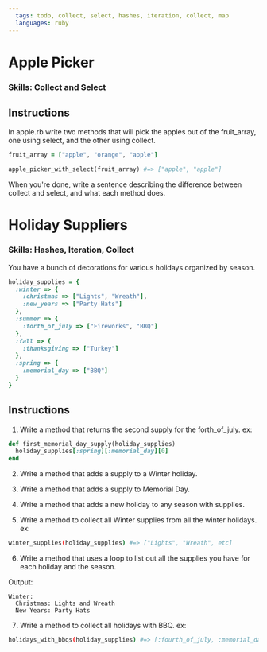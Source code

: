 ```yaml
---
  tags: todo, collect, select, hashes, iteration, collect, map
  languages: ruby
---
```


# Apple Picker

### Skills: Collect and Select

## Instructions

In apple.rb write two methods that will pick the apples out of the fruit_array, one using select, and the other using collect. 

```ruby
fruit_array = ["apple", "orange", "apple"]

apple_picker_with_select(fruit_array) #=> ["apple", "apple"]
```

When you're done, write a sentence describing the difference between collect and select, and what each method does. 

# Holiday Suppliers

### Skills: Hashes, Iteration, Collect

You have a bunch of decorations for various holidays organized by season.

```ruby
holiday_supplies = {
  :winter => {
    :christmas => ["Lights", "Wreath"],
    :new_years => ["Party Hats"]
  },
  :summer => {
    :forth_of_july => ["Fireworks", "BBQ"]
  },
  :fall => {
    :thanksgiving => ["Turkey"]
  },
  :spring => {
    :memorial_day => ["BBQ"]
  }
}
```
## Instructions

1. Write a method that returns the second supply for the forth_of_july.
ex:

```ruby
def first_memorial_day_supply(holiday_supplies)
  holiday_supplies[:spring][:memorial_day][0]
end
```

2. Write a method that adds a supply to a Winter holiday.

3. Write a method that adds a supply to Memorial Day.

4. Write a method that adds a new holiday to any season with supplies.

5. Write a method to collect all Winter supplies from all the winter holidays.
ex:

```bash
winter_supplies(holiday_supplies) #=> ["Lights", "Wreath", etc]
```

6. Write a method that uses a loop to list out all the supplies you have for each holiday and the season.

Output:
```
Winter:
  Christmas: Lights and Wreath
  New Years: Party Hats
```

7. Write a method to collect all holidays with BBQ.
ex:

```bash
holidays_with_bbqs(holiday_supplies) #=> [:fourth_of_july, :memorial_day]
```
